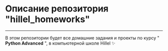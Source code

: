# Описание репозитория "hillel_homeworks"
__________________________________________

В этом репозитории будет все домашние задания и проекты по курсу " __Python Advanced__ ", в компьютерной школе Hillel :sparkles:

